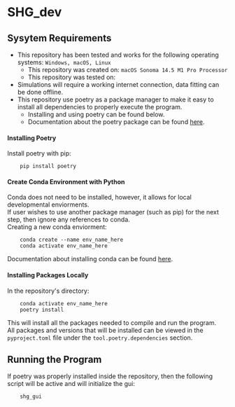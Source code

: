 # SHG_dev
## Sysytem Requirements
- This repository has been tested and works for the following operating systems: `Windows, macOS, Linux`
    - This repository was created on: `macOS Sonoma 14.5 M1 Pro Processor`
    - This repository was tested on: 
- Simulations will require a working internet connection, data fitting can be done offline.
- This repository use poetry as a package manager to make it easy to install all dependencies to properly execute the program. 
    - Installing and using poetry can be found below.
    - Documentation about the poetry package can be found [here](https://www.python-poetry.org).  
#### Installing Poetry  
Install poetry with pip: 
```
    pip install poetry
```
#### Create Conda Environment with Python
Conda does not need to be installed, however, it allows for local developmental enviorments.  
If user wishes to use another package manager (such as pip) for the next step, then ignore any references to conda.  
Creating a new conda enviorment:
```
    conda create --name env_name_here
    conda activate env_name_here
```
Documentation about installing conda can be found [here](https://conda.io/projects/conda/en/latest/user-guide/install/index.html).
#### Installing Packages Locally  
In the repository's directory:
```
    conda activate env_name_here
    poetry install
```
This will install all the packages needed to compile and run the program.  
All packages and versions that will be installed can be viewed in the `pyproject.toml` file under the `tool.poetry.dependencies` section.
## Running the Program  
If poetry was properly installed inside the repository, then the following script will be active and will initialize the gui:
```   
    shg_gui
```
